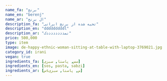 ```yaml
---
name_fa: "برنج"
name_en: "berenj"
name_ar: "ال برنج"
description_fa: "تحیه شده از برنج ایرانی"
description_en: "dddddddddl"
description_ar: "نمذذذذذذذذک"
price: 500,000
type: item
image: de-happy-ethnic-woman-sitting-at-table-with-laptop-3769021.jpg
category_id: irani
vegan: true
ingredients_fa: [سس, پاستا, سبزی]
ingredients_en: [sos, pasta, sabzi]
ingredients_ar: [سsس, پاستا, سبزی]
---
```


